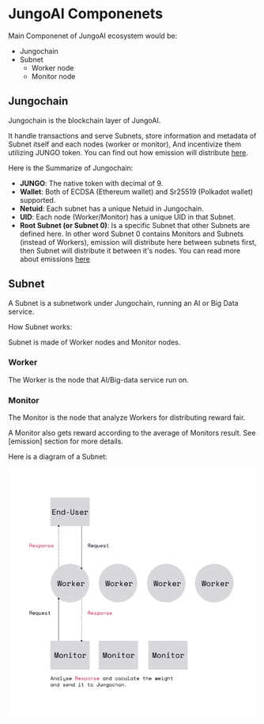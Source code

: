 # JungoAI Componenets

Main Componenet of JungoAI ecosystem would be:
- Jungochain
- Subnet
    - Worker node
    - Monitor node

## Jungochain

Jungochain is the blockchain layer of JungoAI.

It handle transactions and serve Subnets, store information and metadata of 
Subnet itself and each nodes (worker or monitor), And incentivize them utilizing JUNGO token. 
You can find out how emission will distribute [here]().

Here is the Summarize of Jungochain:

- **JUNGO**: The native token with decimal of 9.
- **Wallet**: Both of ECDSA (Ethereum wallet) and Sr25519 (Polkadot wallet) supported.
- **Netuid**: Each subnet has a unique Netuid in Jungochain.
- **UID**: Each node (Worker/Monitor) has a unique UID in that Subnet.
- **Root Subnet (or Subnet 0)**: Is a specific Subnet that other Subnets are defined here. 
    In other word Subnet 0 contains Monitors and Subnets (instead of Workers), emission will distribute here
    between subnets first, then Subnet will distribute it between it's nodes. 
    You can read more about emissions [here]()

## Subnet

A Subnet is a subnetwork under Jungochain, running an AI or Big Data service.

How Subnet works:

Subnet is made of Worker nodes and Monitor nodes.

### Worker

The Worker is the node that AI/Big-data service run on.

### Monitor

The Monitor is the node that analyze Workers for distributing reward fair.

A Monitor also gets reward according to the average of Monitors result.
See [emission] section for more details.

Here is a diagram of a Subnet:

![figure subnet](../assets/subnet.png)
